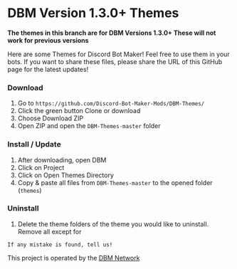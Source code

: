 # DBM Version 1.3.0+ Themes

**The themes in this branch are for DBM Versions 1.3.0+ These will not work for previous versions**

Here are some Themes for Discord Bot Maker! Feel free to use them in your bots. If you want to share these files, please share the URL of this GitHub page for the latest updates!

### Download
  1. Go to `https://github.com/Discord-Bot-Maker-Mods/DBM-Themes/`
  2. Click the green button Clone or download
  3. Choose Download ZIP
  4. Open ZIP and open the `DBM-Themes-master` folder

### Install / Update
  1. After downloading, open DBM
  2. Click on Project
  3. Click on Open Themes Directory
  4. Copy & paste all files from `DBM-Themes-master` to the opened folder (`themes`)

### Uninstall
  1. Delete the theme folders of the theme you would like to uninstall. Remove all except for


`If any mistake is found, tell us!`

This project is operated by the [DBM Network](https://dbm-network.com)
